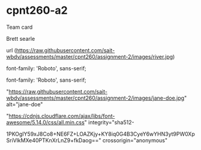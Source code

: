 # cpnt260-a2
Team card


Brett searle  


url (https://raw.githubusercontent.com/sait-wbdv/assessments/master/cpnt260/assignment-2/images/river.jpg)



font-family: 'Roboto', sans-serif;  


font-family: 'Roboto', sans-serif;


"https://raw.githubusercontent.com/sait-wbdv/assessments/master/cpnt260/assignment-2/images/jane-doe.jpg" alt="jane-doe"


"https://cdnjs.cloudflare.com/ajax/libs/font-awesome/5.14.0/css/all.min.css" integrity="sha512-


1PKOgIY59xJ8Co8+NE6FZ+LOAZKjy+KY8iq0G4B3CyeY6wYHN3yt9PW0XpSriVlkMXe40PTKnXrLnZ9+fkDaog==" crossorigin="anonymous"
